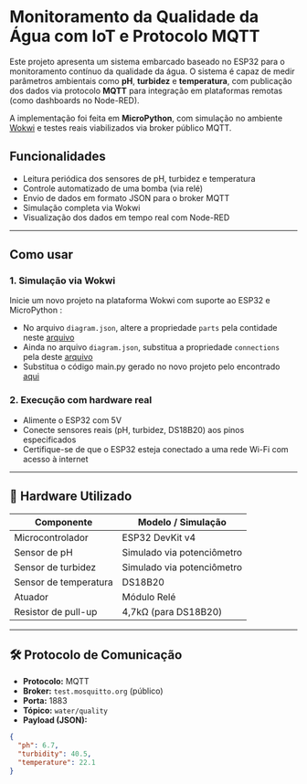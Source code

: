 # Monitoramento da Qualidade da Água com IoT e Protocolo MQTT

Este projeto apresenta um sistema embarcado baseado no ESP32 para o monitoramento contínuo da qualidade da água. O sistema é capaz de medir parâmetros ambientais como **pH**, **turbidez** e **temperatura**, com publicação dos dados via protocolo **MQTT** para integração em plataformas remotas (como dashboards no Node-RED).

A implementação foi feita em **MicroPython**, com simulação no ambiente [Wokwi](https://wokwi.com/) e testes reais viabilizados via broker público MQTT.

## Funcionalidades
- Leitura periódica dos sensores de pH, turbidez e temperatura
- Controle automatizado de uma bomba (via relé)
- Envio de dados em formato JSON para o broker MQTT
- Simulação completa via Wokwi
- Visualização dos dados em tempo real com Node-RED

---

## Como usar

### 1. Simulação via Wokwi
Inicie um novo projeto na plataforma Wokwi com suporte ao ESP32 e MicroPython :
- No arquivo `diagram.json`, altere a propriedade `parts` pela contidade neste [arquivo](Project/Wokwi/diagram.json)
- Ainda no arquivo `diagram.json`, substitua a propriedade `connections` pela deste [arquivo](Project/Wokwi/diagram.json)
- Substitua o código main.py gerado no novo projeto pelo encontrado [aqui](Project/Wokwi/main.py)

### 2. Execução com hardware real
- Alimente o ESP32 com 5V
- Conecte sensores reais (pH, turbidez, DS18B20) aos pinos especificados
- Certifique-se de que o ESP32 esteja conectado a uma rede Wi-Fi com acesso à internet

---

## 🔧 Hardware Utilizado

| Componente | Modelo / Simulação |
|------------|---------------------|
| Microcontrolador | ESP32 DevKit v4 |
| Sensor de pH     | Simulado via potenciômetro |
| Sensor de turbidez | Simulado via potenciômetro |
| Sensor de temperatura | DS18B20 |
| Atuador | Módulo Relé |
| Resistor de pull-up | 4,7kΩ (para DS18B20) |

---

## 🛠 Protocolo de Comunicação

- **Protocolo:** MQTT
- **Broker:** `test.mosquitto.org` (público)
- **Porta:** 1883
- **Tópico:** `water/quality`
- **Payload (JSON):**

```json
{
  "ph": 6.7,
  "turbidity": 40.5,
  "temperature": 22.1
}
